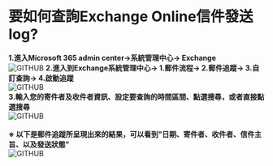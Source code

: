 # 要如何查詢Exchange Online信件發送log?
**1.進入Microsoft 365 admin center->系統管理中心-> Exchange** <br>
![GITHUB](https://github.com/A-0428/Microsoft-365-Common-Issus/blob/main/Exchange%20Online/exchange%20online%20log/Exchange%20Online%20log_01.jpg) 
**2.進入到Exchange系統管理中心-> 1.郵件流程-> 2.郵件追蹤-> 3.自訂查詢-> 4.啟動追蹤** <br>
![GITHUB](https://github.com/A-0428/Microsoft-365-Common-Issus/blob/main/Exchange%20Online/exchange%20online%20log/Exchange%20Online%20log_02.jpg) <br>
**3.輸入您的寄件者及收件者資訊、設定要查詢的時間區間、點選搜尋，或者直接點選搜尋** <br>
![GITHUB](https://github.com/A-0428/Microsoft-365-Common-Issus/blob/main/Exchange%20Online/exchange%20online%20log/Exchange%20Online%20log_03.jpg) <br><br>
**※ 以下是郵件追蹤所呈現出來的結果，可以看到"日期、寄件者、收件者、信件主旨、以及發送狀態"** <br>
![GITHUB](https://github.com/A-0428/Microsoft-365-Common-Issus/blob/main/Exchange%20Online/exchange%20online%20log/Exchange%20Online%20log_04.jpg) <br>
